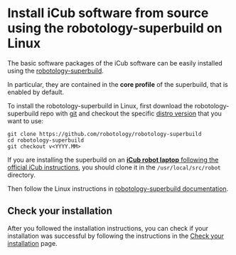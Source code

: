 # Install iCub software from source using the robotology-superbuild on Linux

The basic software packages of the iCub software can be easily installed using the [robotology-superbuild](https://github.com/robotology/robotology-superbuild).

In particular, they are contained in the **core profile** of the superbuild, that is enabled by default.

To install the robotology-superbuild in Linux, first download the robotology-superbuild repo with [git](https://git-scm.com/) and checkout the specific [distro version](../sw_versioning_table/index.md) that you want to use:
~~~
git clone https://github.com/robotology/robotology-superbuild
cd robotology-superbuild
git checkout v<YYYY.MM>
~~~

If you are installing the superbuild on an [**iCub robot laptop** following the official iCub instructions](../icub_operating_systems/other-machines/generic-machine/), you should clone it in the `/usr/local/src/robot` directory.

Then follow the Linux instructions in [robotology-superbuild documentation](https://github.com/robotology/robotology-superbuild#linux-from-source).



## Check your installation
After you followed the installation instructions, you can check if your installation was successful by following the instructions in the [Check your installation](sw_installation/check_your_installation.md) page.
